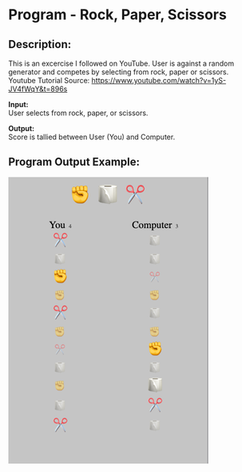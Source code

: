 # Program - Rock, Paper, Scissors

## Description: 
This is an excercise I followed on YouTube. User is against a random generator and competes by selecting from rock, paper or scissors.\
Youtube Tutorial Source: https://www.youtube.com/watch?v=1yS-JV4fWqY&t=896s

**Input:**      
User selects from rock, paper, or scissors. 

**Output:**     
Score is tallied between User (You) and Computer.

## Program Output Example:
![](images/screenshot_program-output.png)


